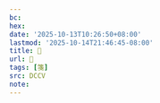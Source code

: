 ```yaml
---
bc:
hex:
date: '2025-10-13T10:26:50+08:00'
lastmod: '2025-10-14T21:46:45-08:00'
title: 􁄾
url: 􁄾
tags: [箋]
src: DCCV
note:
---
```

